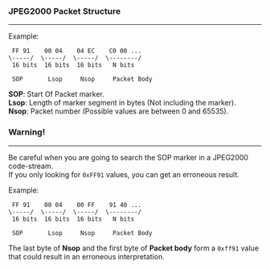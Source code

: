 ### JPEG2000 Packet Structure
-----------------------------

Example:  

```
 FF 91    00 04    04 EC    C0 00 ...
\-----/  \-----/  \-----/  \--------/
 16 bits  16 bits  16 bits   N bits
 
 SOP       Lsop     Nsop     Packet Body
```

**SOP**: Start Of Packet marker.  
**Lsop**: Length of marker segment in bytes (Not including the marker).  
**Nsop**: Packet number (Possible values are between 0 and 65535).  


### Warning!
------------

Be careful when you are going to search the SOP marker in a JPEG2000 code-stream.  
If you only looking for ```0xFF91``` values, you can get an erroneous result.  

Example:  

```
 FF 91    00 04    00 FF    91 40 ...
\-----/  \-----/  \-----/  \--------/
 16 bits  16 bits  16 bits   N bits
 
 SOP       Lsop     Nsop     Packet Body
```

The last byte of **Nsop** and the first byte of **Packet body** form a ```0xff91``` value that could result in an erroneous interpretation.  
